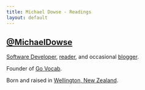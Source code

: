```yaml
---
title: Michael Dowse - Readings
layout: default
---
```


## [@MichaelDowse](http://twitter.com/michaeldowse)

[Software Developer](http://github.com/michaeldowse), [reader](/books), and occasional [blogger](http://michaeldowse.name).

Founder of [Go Vocab](https://govocab.com).

Born and raised in [Wellington, New Zealand](http://www.youtube.com/watch?v=UssWFaY9NyY).